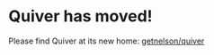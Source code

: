 # Quiver has moved!

Please find Quiver at its new home: [getnelson/quiver](https://github.com/getnelson/quiver/)
